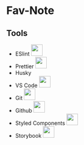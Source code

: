 # Fav-Note

## Tools
<ul>
  <li>ESlint <img src="https://github.com/wikk2207/Fav-Note/blob/develop/public/eslint.png" height="30"> </li>
  <li>Prettier <img src="https://github.com/wikk2207/Fav-Note/blob/develop/public/prettier.png" height="30"> </li>
  <li>Husky </li>
  <li>VS Code <img src="https://github.com/wikk2207/Fav-Note/blob/develop/public/vscode.png" height="30"> </li>
  <li>Git <img src="https://github.com/wikk2207/Fav-Note/blob/develop/public/git.png" height="30"> </li>
  <li>Github <img src="https://github.com/wikk2207/Fav-Note/blob/develop/public/github.png" height="30"> </li>
  <li>Styled Components <img src="https://github.com/wikk2207/Fav-Note/blob/develop/public/styled-components.png" height="30"> </li>
  <li>Storybook <img src="https://github.com/wikk2207/Fav-Note/blob/develop/public/storybook.png" height="30"> </li>
</ul>
